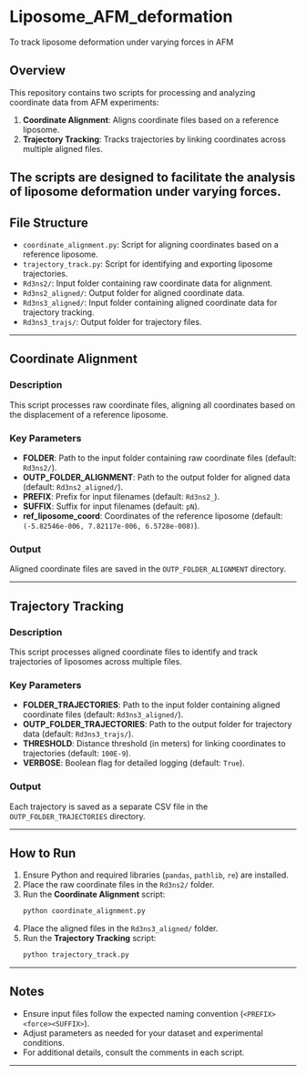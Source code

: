# Liposome_AFM_deformation
To track liposome deformation under varying forces in AFM
## Overview

This repository contains two scripts for processing and analyzing coordinate data from AFM experiments:  
1. **Coordinate Alignment**: Aligns coordinate files based on a reference liposome.  
2. **Trajectory Tracking**: Tracks trajectories by linking coordinates across multiple aligned files.

The scripts are designed to facilitate the analysis of liposome deformation under varying forces.
---

## File Structure

- `coordinate_alignment.py`: Script for aligning coordinates based on a reference liposome.  
- `trajectory_track.py`: Script for identifying and exporting liposome trajectories.  
- `Rd3ns2/`: Input folder containing raw coordinate data for alignment.  
- `Rd3ns2_aligned/`: Output folder for aligned coordinate data.  
- `Rd3ns3_aligned/`: Input folder containing aligned coordinate data for trajectory tracking.  
- `Rd3ns3_trajs/`: Output folder for trajectory files.

---

## Coordinate Alignment

### Description
This script processes raw coordinate files, aligning all coordinates based on the displacement of a reference liposome.

### Key Parameters
- **FOLDER**: Path to the input folder containing raw coordinate files (default: `Rd3ns2/`).
- **OUTP_FOLDER_ALIGNMENT**: Path to the output folder for aligned data (default: `Rd3ns2_aligned/`).
- **PREFIX**: Prefix for input filenames (default: `Rd3ns2_`).
- **SUFFIX**: Suffix for input filenames (default: `pN`).
- **ref_liposome_coord**: Coordinates of the reference liposome (default: `(-5.82546e-006, 7.82117e-006, 6.5728e-008)`).

### Output
Aligned coordinate files are saved in the `OUTP_FOLDER_ALIGNMENT` directory.

---

## Trajectory Tracking

### Description
This script processes aligned coordinate files to identify and track trajectories of liposomes across multiple files.

### Key Parameters
- **FOLDER_TRAJECTORIES**: Path to the input folder containing aligned coordinate files (default: `Rd3ns3_aligned/`).
- **OUTP_FOLDER_TRAJECTORIES**: Path to the output folder for trajectory data (default: `Rd3ns3_trajs/`).
- **THRESHOLD**: Distance threshold (in meters) for linking coordinates to trajectories (default: `100E-9`).
- **VERBOSE**: Boolean flag for detailed logging (default: `True`).

### Output
Each trajectory is saved as a separate CSV file in the `OUTP_FOLDER_TRAJECTORIES` directory.

---

## How to Run

1. Ensure Python and required libraries (`pandas`, `pathlib`, `re`) are installed.  
2. Place the raw coordinate files in the `Rd3ns2/` folder.  
3. Run the **Coordinate Alignment** script:
   ```bash
   python coordinate_alignment.py
   ```
4. Place the aligned files in the `Rd3ns3_aligned/` folder.  
5. Run the **Trajectory Tracking** script:
   ```bash
   python trajectory_track.py
   ```

---

## Notes
- Ensure input files follow the expected naming convention (`<PREFIX><force><SUFFIX>`).
- Adjust parameters as needed for your dataset and experimental conditions.
- For additional details, consult the comments in each script.

--- 
